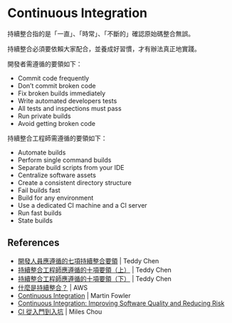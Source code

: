 # Continuous Integration

持續整合指的是「一直」、「時常」、「不斷的」確認原始碼整合無誤。

持續整合必須要依賴大家配合，並養成好習慣，才有辦法真正地實踐。

開發者需遵循的要領如下：

* Commit code frequently
* Don’t commit broken code
* Fix broken builds immediately
* Write automated developers tests
* All tests and inspections must pass
* Run private builds
* Avoid getting broken code

持續整合工程師需遵循的要領如下：

* Automate builds
* Perform single command builds
* Separate build scripts from your IDE
* Centralize software assets
* Create a consistent directory structure
* Fail builds fast
* Build for any environment
* Use a dedicated CI machine and a CI server
* Run fast builds
* State builds

## References

* [開發人員應遵循的七項持續整合要領](http://teddy-chen-tw.blogspot.tw/2012/07/blog-post.html) | Teddy Chen
* [持續整合工程師應遵循的十項要領（上）](http://teddy-chen-tw.blogspot.tw/2012/07/blog-post_04.html) | Teddy Chen
* [持續整合工程師應遵循的十項要領（下）](http://teddy-chen-tw.blogspot.tw/2012/07/blog-post_05.html) | Teddy Chen
* [什麼是持續整合？](https://aws.amazon.com/tw/devops/continuous-integration/) | AWS
* [Continuous Integration](https://martinfowler.com/articles/continuousIntegration.html) | Martin Fowler
* [Continuous Integration: Improving Software Quality and Reducing Risk](http://www.informit.com/store/continuous-integration-improving-software-quality-and-9780321336385?ranMID=24808)
* [CI 從入門到入坑](https://github.com/MilesChou/book-intro-of-ci) | Miles Chou
